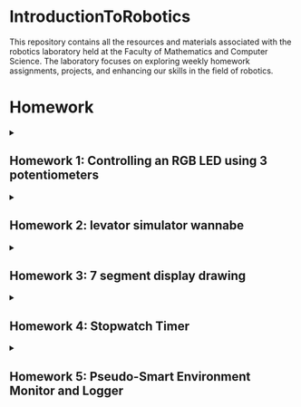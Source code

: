 # IntroductionToRobotics
This repository contains all the resources and materials associated with the robotics laboratory held at the Faculty of Mathematics and Computer Science. The laboratory focuses on exploring weekly homework assignments, projects, and enhancing our skills in the field of robotics.


# Homework
 
<details>
  <summary>
      <h2>Homework 1: Controlling an RGB LED using 3 potentiometers</h2>
  </summary>
  <br>
 
  ### Task:
  #### Use a separate potentiometer for controlling each color of the RGB LED: Red,Green, and Blue. This control must leverage digital electronics. Specifically, you need to read the potentiometer’s value with Arduino and then write a mapped value to the LED pins.
  
  I utilized three potentiometers, allocating one for each color channel, along with three resistors, each with a value of 330 ohms.
 
  ### [Code](https://github.com/Diana5B/IntroductionToRobotics/blob/main/controlling_RBG_with_3_Potentiometers.ino)
  ### [Video](https://youtube.com/shorts/4DI-YE8W-8I?si=Qd2odoNIk8rZXYd7)
  ### ![Led](https://github.com/Diana5B/IntroductionToRobotics/assets/115624763/c4b9e31a-9edc-45ad-b81a-a7d5cc8db585)
  
</details>

 <details>
 <summary>
      <h2>Homework 2: levator simulator wannabe</h2>
  </summary>
  <br>
 
  ### Task:
  #### This project entails creating a 3-floor elevator control system using an Arduino, which integrates LEDs, buttons, and a buzzer. Each of the three LEDs signifies a specific floor, with the LED associated with the current floor illuminated. Furthermore, there's an additional LED representing the elevator's operational state. It flashes when the elevator is in motion and stays steady when it's stationary. The buttons on each floor serve as call buttons. When pressed, the elevator will emulate movement towards the corresponding floor after a brief delay.

  For this project, I employed three red LEDs (connected to pins 10, 11, and 12) to symbolize three different floors (0, 1, and 2), and each LED is accompanied by a 330-ohm resistor. Additionally, there are buttons for each floor, connected to pins 2, 3, and 4, which are used to call the elevator when pressed. Another green LED (linked to pin 13) blinks when the elevator is in motion and is also paired with a 330-ohm resistor. To produce sound effects during the opening or closing of the elevator doors, a buzzer connected to pin 9 is utilized, along with a 100-ohm resistor.

 ### ![schema](https://github.com/Diana5B/IntroductionToRobotics/assets/115624763/f13c6cc4-6900-47b9-b249-0851c884f0bc)

 ### [Code](https://github.com/Diana5B/IntroductionToRobotics/blob/main/levator_simulator_wannabe.io)
 ### [Video](https://youtu.be/ucYN62i3QiE?si=VxGs4HqVFmv4JSM7)
 ### ![t2_R](https://github.com/Diana5B/IntroductionToRobotics/assets/115624763/1fff4266-e7b1-4b4d-a747-9191be724cfa)
### ![tema2_R](https://github.com/Diana5B/IntroductionToRobotics/assets/115624763/41828110-d72b-4577-8aaa-85c9c93fc9f7)
 
</details>

<details>
<summary>
      <h2>Homework 3: 7 segment display drawing</h2>
  </summary>
  <br>
  
### Task:
#### You want to use a joystick to control the position of the active segment and effectively "draw" on a 7-segment display. The segment movement should feel natural, allowing segments to transition only to neighboring positions without passing through any "walls" or off-limits areas. This means that the segments will move smoothly from one position to an adjacent one, making the interaction intuitive and user-friendly.

For this project, I employed a joystick connected to digital pin 2 and analog pins A0 and A1 to manipulate a 7-segment display. Additionally, I integrated eight 220-ohm resistors, assigning one to each LED segment of the 7-segment display.


 ### ![7-seg](https://github.com/Diana5B/IntroductionToRobotics/assets/115624763/e5db910a-e8be-4ded-b855-bac80eb435b1)

 ### [Code](https://github.com/Diana5B/IntroductionToRobotics/blob/main/7-segment.ino)
 ### [Video](https://youtu.be/HcUUxy2D1f8?si=vF2vCRgjEZgWoLeg)
 ### ![7-segment](https://github.com/Diana5B/IntroductionToRobotics/assets/115624763/8c95c285-3510-45fd-8853-f7552d150b63)
</details>


<details>
  <summary>
      <h2>Homework 4: Stopwatch Timer</h2>
  </summary>
  <br>
 
  ### Task:
  #### Utilize a 4-digit 7-segment display along with three buttons to create a stopwatch timer with functionality similar to basic stopwatch features found on most phones. Pressing the Start button initiates the timer. While the timer is counting, pressing the lap button records the current timer value in memory. Following a reset, you can use the flag buttons to cycle through the saved lap times.
  
  For this assignment, I used a 7-segment display along with three buttons (start/stop, reset, and save lap), along with resistors and wires.
Button 1: Start/Pause (Display shows "000.0"). When the Start button is pressed, the timer initiates. In Pause Mode, the lap flag button becomes inactive.
Button 2: Reset (if in pause mode). Reset saved laps (if in lap viewing mode). Pressing the reset button resets the timer to 000.0.
Button 3: Save Lap (if in counting mode), cycle through the last saved laps (up to 4 laps).

 
  ### [Code](https://github.com/Diana5B/IntroductionToRobotics/blob/main/StopWatchTimer.ino)
  ### [Video](https://youtu.be/91JSriiT5e8?si=pvMcWtq4HIFvse0P)
  ### ![stopwatch](https://github.com/Diana5B/IntroductionToRobotics/assets/115624763/f6b71af1-bf70-4f25-92f5-56a82d8dee6c)
  
</details>




<details>
<summary>
      <h2>Homework 5: Pseudo-Smart Environment Monitor and Logger</h2>
  </summary>
  <br>
  
### Task:
#### Design a "Smart Environment Monitor and Logger" with Arduino. This project involves employing a range of sensors to collect environmental data, storing this information in EEPROM, and presenting visual feedback through an RGB LED. Additionally, user interaction is facilitated through a Serial Menu. The primary emphasis of this project lies in the seamless integration of sensor readings, efficient memory management, Serial Communication, and achieving the overarching goal of constructing a user-friendly menu system.

For accomplishing this task, I employed the following components:

-Arduino Uno Board
-Ultrasonic Sensor (HC-SR04)
-LDR (Light-Dependent Resistor), also known as Photocell, Photoresistor, or Light Sensor
-RGB LED
-Appropriate resistors
-Breadboard and connecting wires

 ### [Code](https://github.com/Diana5B/IntroductionToRobotics/blob/main/Pseudo-SmartEnvironmentMonitorandLogger.ino)
 ### [Video](https://youtu.be/HcUUxy2D1f8?si=vF2vCRgjEZgWoLeg)
 ### ![7-segment](https://github.com/Diana5B/IntroductionToRobotics/assets/115624763/8c95c285-3510-45fd-8853-f7552d150b63)
</details>
